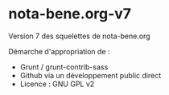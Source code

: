 # nota-bene.org-v7
Version 7 des squelettes de nota-bene.org

Démarche d'appropriation de :

- Grunt / grunt-contrib-sass
- Github via un développement public direct
- Licence : GNU GPL v2
